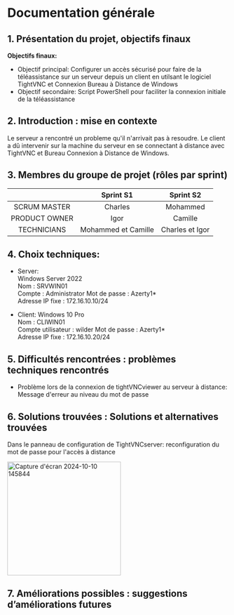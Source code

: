 # Documentation générale

## 1. Présentation du projet, objectifs finaux  

**Objectifs finaux:**
- Objectif principal: Configurer un accès sécurisé pour faire de la téléassistance sur un serveur depuis un client en utilsant le logiciel TightVNC et Connexion Bureau à Distance de Windows  
- Objectif secondaire: Script PowerShell pour faciliter la connexion initiale de la téléassistance  

## 2. Introduction : mise en contexte
Le serveur a rencontré un probleme qu'il n'arrivait pas à resoudre. Le client a dû intervenir sur la machine du serveur en se connectant à distance avec TightVNC et Bureau Connexion à Distance de Windows.

## 3. Membres du groupe de projet (rôles par sprint)

|   | Sprint S1 | Sprint S2 |  
| :--: | :-------: | :-------: |
| SCRUM MASTER | Charles | Mohammed |  
| PRODUCT OWNER | Igor | Camille |  
| TECHNICIANS | Mohammed et Camille | Charles et Igor |   

## 4. Choix techniques:

- Server:  
Windows Server 2022  
Nom : SRVWIN01  
Compte : Administrator
Mot de passe : Azerty1*  
Adresse IP fixe : 172.16.10.10/24  

- Client: 
Windows 10 Pro  
Nom : CLIWIN01  
Compte utilisateur : wilder 
Mot de passe : Azerty1*  
Adresse IP fixe : 172.16.10.20/24  

## 5. Difficultés rencontrées : problèmes techniques rencontrés
- Problème lors de la connexion de tightVNCviewer au serveur à distance:  
Message d'erreur au niveau du mot de passe


## 6. Solutions trouvées : Solutions et alternatives trouvées
 Dans le panneau de configuration de TightVNCserver: reconfiguration du mot de passe pour l'accès à distance

<img width="259" alt="Capture d'écran 2024-10-10 145844" src="https://github.com/user-attachments/assets/cfdefe11-2eab-4bb6-a26c-3b3195bb4846">


## 7. Améliorations possibles : suggestions d’améliorations futures

